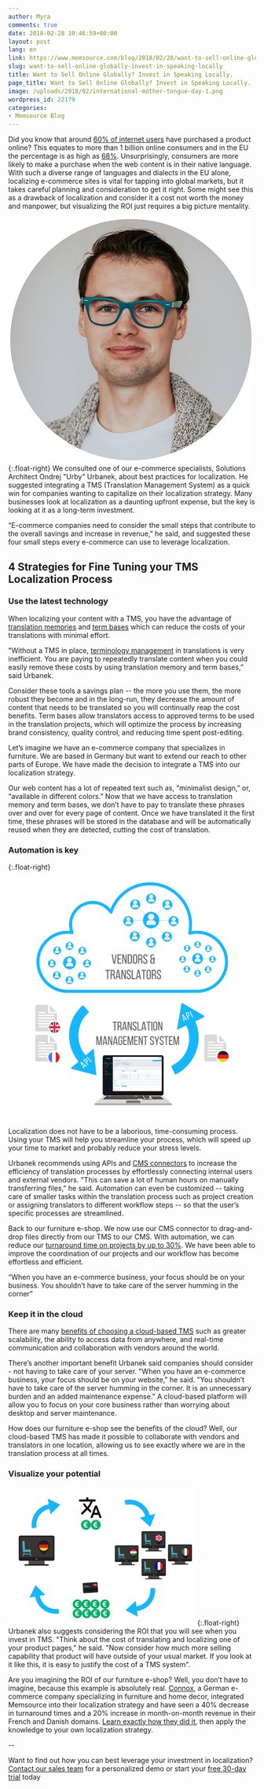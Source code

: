 ```yaml
---
author: Myra
comments: true
date: 2018-02-28 10:46:59+00:00
layout: post
lang: en
link: https://www.memsource.com/blog/2018/02/28/want-to-sell-online-globally-invest-in-speaking-locally/
slug: want-to-sell-online-globally-invest-in-speaking-locally
title: Want to Sell Online Globally? Invest in Speaking Locally.
page_title: Want to Sell Online Globally? Invest in Speaking Locally.
image: /uploads/2018/02/international-mother-tongue-day-1.png
wordpress_id: 22179
categories:
- Memsource Blog
---
```


Did you know that around [60% of internet users](https://www.statista.com/statistics/261676/digital-buyer-penetration-worldwide/) have purchased a product online? This equates to more than 1 billion online consumers and in the EU the percentage is as high as [68%](http://ec.europa.eu/eurostat/statistics-explained/index.php/E-commerce_statistics_for_individuals). Unsurprisingly, consumers are more likely to make a purchase when the web content is in their native language. With such a diverse range of languages and dialects in the EU alone, localizing e-commerce sites is vital for tapping into global markets, but it takes careful planning and consideration to get it right. Some might see this as a drawback of localization and consider it a cost not worth the money and manpower, but visualizing the ROI just requires a big picture mentality.<!-- more -->

[![](/uploads/2018/02/Ondrej-Urbanek-circle-small.jpg)](/uploads/2018/02/Ondrej-Urbanek-circle-small.jpg){:.float-right} We consulted one of our e-commerce specialists, Solutions Architect Ondrej "Urby" Urbanek, about best practices for localization. He suggested integrating a TMS (Translation Management System) as a quick win for companies wanting to capitalize on their localization strategy. Many businesses look at localization as a daunting upfront expense, but the key is looking at it as a long-term investment.

“E-commerce companies need to consider the small steps that contribute to the overall savings and increase in revenue,” he said, and suggested these four small steps every e-commerce can use to leverage localization.

## 4 Strategies for Fine Tuning your TMS Localization Process

### Use the latest technology

When localizing your content with a TMS, you have the advantage of [translation memories](https://help.memsource.com/hc/en-us/articles/115003692212-Translation-Memories) and [term bases](https://help.memsource.com/hc/en-us/articles/115003681851-Term-Bases) which can reduce the costs of your translations with minimal effort.

"Without a TMS in place, [terminology management](https://www.memsource.com/blog/2018/02/16/improve-consistency-with-translation-memory-and-term-bases/) in translations is very inefficient. You are paying to repeatedly translate content when you could easily remove these costs by using translation memory and term bases,” said Urbanek.

Consider these tools a savings plan -- the more you use them, the more robust they become and in the long-run, they decrease the amount of content that needs to be translated so you will continually reap the cost benefits. Term bases allow translators access to approved terms to be used in the translation projects, which will optimize the process by increasing brand consistency, quality control, and reducing time spent post-editing.

Let’s imagine we have an e-commerce company that specializes in furniture. We are based in Germany but want to extend our reach to other parts of Europe. We have made the decision to integrate a TMS into our localization strategy.

Our web content has a lot of repeated text such as, “minimalist design,” or, “available in different colors.” Now that we have access to translation memory and term bases, we don’t have to pay to translate these phrases over and over for every page of content. Once we have translated it the first time, these phrases will be stored in the database and will be automatically reused when they are detected, cutting the cost of translation.

### Automation is key

{:.float-right}
[![](/uploads/2018/02/Translation-Management-System-with-API-graphic.png)](/uploads/2018/02/Translation-Management-System-with-API-graphic.png)

Localization does not have to be a laborious, time-consuming process. Using your TMS will help you streamline your process, which will speed up your time to market and probably reduce your stress levels.

Urbanek recommends using APIs and [CMS connectors](https://www.memsource.com/integrations/) to increase the efficiency of translation processes by effortlessly connecting internal users and external vendors. "This can save a lot of human hours on manually transferring files," he said. Automation can even be customized -- taking care of smaller tasks within the translation process such as project creation or assigning translators to different workflow steps -- so that the user’s specific processes are streamlined.

Back to our furniture e-shop. We now use our CMS connector to drag-and-drop files directly from our TMS to our CMS. With automation, we can reduce our [turnaround time on projects by up to 30%](https://www.memsource.com/blog/2017/01/18/case-study-localizing-ecommerce-websites/). We have been able to improve the coordination of our projects and our workflow has become effortless and efficient.

“When you have an e-commerce business, your focus should be on your business. You shouldn’t have to take care of the server humming in the corner”


### Keep it in the cloud


There are many [benefits of choosing a cloud-based TMS](https://www.memsource.com/blog/2018/01/29/5-benefits-of-using-a-cloud-server/) such as greater scalability, the ability to access data from anywhere, and real-time communication and collaboration with vendors around the world.

There’s another important benefit Urbanek said companies should consider - not having to take care of your server. "When you have an e-commerce business, your focus should be on your website," he said. "You shouldn’t have to take care of the server humming in the corner. It is an unnecessary burden and an added maintenance expense." A cloud-based platform will allow you to focus on your core business rather than worrying about desktop and server maintenance.

How does our furniture e-shop see the benefits of the cloud? Well, our cloud-based TMS has made it possible to collaborate with vendors and translators in one location, allowing us to see exactly where we are in the translation process at all times.

### Visualize your potential

[![](/uploads/2018/02/localization-ROI.png)](/uploads/2018/02/localization-ROI.png){:.float-right} Urbanek also suggests considering the ROI that you will see when you invest in TMS. "Think about the cost of translating and localizing one of your product pages," he said. "Now consider how much more selling capability that product will have outside of your usual market. If you look at it like this, it is easy to justify the cost of a TMS system".

Are you imagining the ROI of our furniture e-shop? Well, you don’t have to imagine, because this example is absolutely real. [Connox](https://www.connox.com/), a German e-commerce company specializing in furniture and home decor, integrated Memsource into their localization strategy and have seen a 40% decrease in turnaround times and a 20% increase in month-on-month revenue in their French and Danish domains. [Learn exactly how they did it](https://www.memsource.com/blog/2017/12/11/how-localization-drives-revenue-ecommerce-connox/), then apply the knowledge to your own localization strategy.

--

Want to find out how you can best leverage your investment in localization?
[Contact our sales team](https://www.memsource.com/contact-sales/) for a personalized demo or start your [free 30-day trial](https://cloud.memsource.com/web/organization/signup?e=ULTIMATE) today
